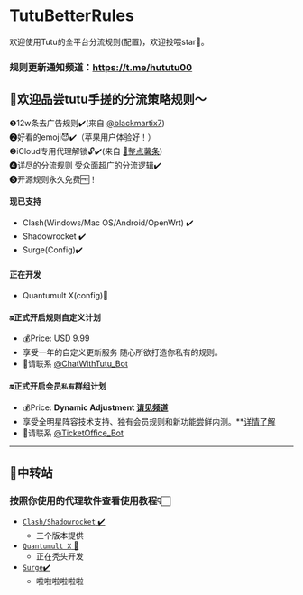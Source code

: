 # TutuBetterRules
欢迎使用Tutu的全平台分流规则(配置)，欢迎投喂star🌟。  
### 规则更新通知频道：https://t.me/hututu00



## 🫧欢迎品尝tutu手搓的分流策略规则～

❶12w条去广告规则✔️(来自  [@blackmartix7](https://github.com/blackmatrix7))  
❷好看的emoji😈✔️（苹果用户体验好！）  
❸iCloud专用代理解锁🔓✔️(来自 [🍟整点薯条](https://github.com/VirgilClyne/iRingo))  
❹详尽的分流规则 受众面超广的分流逻辑✔️   
❺开源规则永久免费🆓！  

#### 现已支持
   * Clash(Windows/Mac OS/Android/OpenWrt) ✔️  
   * Shadowrocket ✔️
   * Surge(Config)✔️ 

####  正在开发
   * Quantumult X(config)🚧


#### 🔛正式开启规则自定义计划
   * 💰Price: USD 9.99
   * 享受一年的自定义更新服务 随心所欲打造你私有的规则。
   * 🎉请联系 [@ChatWithTutu_Bot](https://t.me/ChatWithTutu_Bot)

#### 🔛正式开启会员`私有`群组计划
   * 💰Price: **Dynamic Adjustment [请见频道](https://t.me/hututu00/212)**
   * 享受全明星阵容技术支持、独有会员规则和新功能尝鲜内测。**[详情了解](https://t.me/hututu00/212)
   * 🎉请联系 [@TicketOffice_Bot](https://t.me/TicketOffice_Bot)
---


## 🚏中转站
### 按照你使用的代理软件查看使用教程👇🏻
*  [`Clash/Shadowrocket` ✔️](https://github.com/bunizao/TutuBetterRules/blob/tutu/Clash/README.md)
   * 三个版本提供 
*  [`Quantumult X` 🚧](https://github.com/bunizao/TutuBetterRules/blob/tutu/QuantumultX/README.md)
   * 正在秃头开发  
*  [`Surge`✔️](https://github.com/bunizao/TutuBetterRules/blob/tutu/Surge/Surge.conf)
   * 啦啦啦啦啦啦

